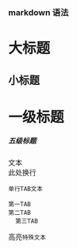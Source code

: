 ### markdown 语法

大标题
=== 

小标题
---

# 一级标题
##### 五级标题

文本  <br> 此处换行

    单行TAB文本
    
    第一TAB
    第二TAB
      第三TAB

高亮`特殊文本`

